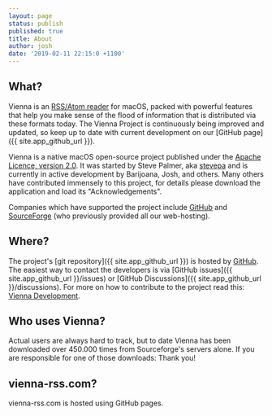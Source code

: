 ```yaml
---
layout: page
status: publish
published: true
title: About
author: josh
date: '2019-02-11 22:15:0 +1100'
---
```


## What?

Vienna is an [RSS/Atom reader](https://en.wikipedia.org/wiki/News_aggregator) for macOS, packed with powerful features that help you make sense of the flood of information that is distributed via these formats today. The Vienna Project is continuously being improved and updated, so keep up to date with current development on our [GitHub page]({{ site.app_github_url }}).

Vienna is a native macOS open-source project published under the [Apache Licence, version 2.0](https://www.apache.org/licenses/LICENSE-2.0). It was started by Steve Palmer, aka [stevepa](https://forums.cocoaforge.com/memberlist.php?mode=viewprofile&u=5718) and is currently in active development by Barijoana, Josh, and others. Many others have contributed immensely to this project, for details please download the application and load its "Acknowledgements".

Companies which have supported the project include [GitHub](https://www.github.com) and [SourceForge](https://www.sourceforge.net) (who previously provided all our web-hosting).

## Where?

The project's [git repository]({{ site.app_github_url }}) is hosted by [GitHub](https://www.github.com). The easiest way to contact the developers is via [GitHub issues]({{ site.app_github_url }}/issues) or [GitHub Discussions]({{ site.app_github_url }}/discussions). For more on how to contribute to the project read this: [Vienna Development](/development).

## Who uses Vienna?

Actual users are always hard to track, but to date Vienna has been downloaded over 450.000 times from Sourceforge's servers alone. If you are responsible for one of those downloads: Thank you!

## vienna-rss.com?

vienna-rss.com is hosted using GitHub pages.
